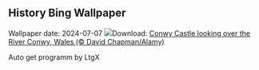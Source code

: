 ## History Bing Wallpaper
Wallpaper date: 2024-07-07
![](https://www.bing.com/th?id=OHR.ConwyRiver_EN-CA1909669827_UHD.jpg&w=1000)Download: [Conwy Castle looking over the River Conwy, Wales (© David Chapman/Alamy)](https://www.bing.com/th?id=OHR.ConwyRiver_EN-CA1909669827_UHD.jpg)

Auto get programm by LtgX
